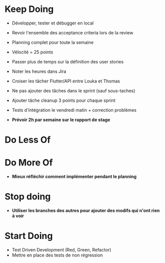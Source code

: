 # Keep Doing
- Développer, tester et débugger en local
- Revoir l'ensemble des acceptance criteria lors de la review
- Planning complet pour toute la semaine
- Vélocité = 25 points
- Passer plus de temps sur la définition des user stories 
- Noter les heures dans Jira
- Croiser les tâcher Flutter/API entre Louka et Thomas
- Ne pas ajouter des tâches dans le sprint (sauf sous-taches)
- Ajouter tâche cleanup 3 points pour chaque sprint
- Tests d'intégration le vendredi matin + correction problèmes 

- **Prévoir 2h par semaine sur le rapport de stage**

# Do Less Of

# Do More Of
- **Mieux réfléchir comment implémenter pendant le planning** 

# Stop doing

- **Utiliser les branches des autres pour ajouter des modifs qui n'ont rien à voir**

# Start Doing
- Test Driven Development (Red, Green, Refactor)
- Mettre en place des tests de non régression
